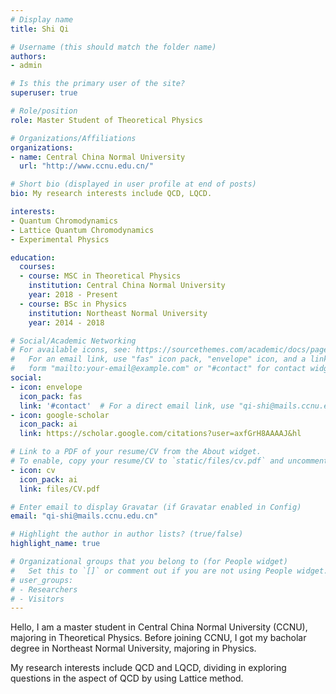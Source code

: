 ```yaml
---
# Display name
title: Shi Qi

# Username (this should match the folder name)
authors:
- admin

# Is this the primary user of the site?
superuser: true

# Role/position
role: Master Student of Theoretical Physics

# Organizations/Affiliations
organizations:
- name: Central China Normal University
  url: "http://www.ccnu.edu.cn/"

# Short bio (displayed in user profile at end of posts)
bio: My research interests include QCD, LQCD.

interests:
- Quantum Chromodynamics
- Lattice Quantum Chromodynamics
- Experimental Physics

education:
  courses:
  - course: MSC in Theoretical Physics
    institution: Central China Normal University
    year: 2018 - Present
  - course: BSc in Physics
    institution: Northeast Normal University
    year: 2014 - 2018

# Social/Academic Networking
# For available icons, see: https://sourcethemes.com/academic/docs/page-builder/#icons
#   For an email link, use "fas" icon pack, "envelope" icon, and a link in the
#   form "mailto:your-email@example.com" or "#contact" for contact widget.
social:
- icon: envelope
  icon_pack: fas
  link: '#contact'  # For a direct email link, use "qi-shi@mails.ccnu.edu.cn".
- icon: google-scholar
  icon_pack: ai
  link: https://scholar.google.com/citations?user=axfGrH8AAAAJ&hl

# Link to a PDF of your resume/CV from the About widget.
# To enable, copy your resume/CV to `static/files/cv.pdf` and uncomment the lines below.
- icon: cv
  icon_pack: ai
  link: files/CV.pdf

# Enter email to display Gravatar (if Gravatar enabled in Config)
email: "qi-shi@mails.ccnu.edu.cn"

# Highlight the author in author lists? (true/false)
highlight_name: true

# Organizational groups that you belong to (for People widget)
#   Set this to `[]` or comment out if you are not using People widget.
# user_groups:
# - Researchers
# - Visitors
---
```


Hello, I am a master student in Central China Normal University (CCNU), majoring in Theoretical Physics. Before joining CCNU, I got my bacholar degree in Northeast Normal University, majoring in Physics.

My research interests include QCD and LQCD, dividing in exploring questions in the aspect of QCD by using Lattice method.

